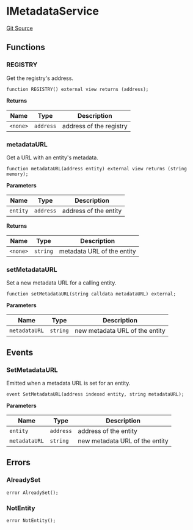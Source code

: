 # IMetadataService
[Git Source](https://github.com/symbioticfi/core/blob/5ab692fe7f696ff6aee61a77fae37dc444e1c86e/src/interfaces/service/IMetadataService.sol)


## Functions
### REGISTRY

Get the registry's address.


```solidity
function REGISTRY() external view returns (address);
```
**Returns**

|Name|Type|Description|
|----|----|-----------|
|`<none>`|`address`|address of the registry|


### metadataURL

Get a URL with an entity's metadata.


```solidity
function metadataURL(address entity) external view returns (string memory);
```
**Parameters**

|Name|Type|Description|
|----|----|-----------|
|`entity`|`address`|address of the entity|

**Returns**

|Name|Type|Description|
|----|----|-----------|
|`<none>`|`string`|metadata URL of the entity|


### setMetadataURL

Set a new metadata URL for a calling entity.


```solidity
function setMetadataURL(string calldata metadataURL) external;
```
**Parameters**

|Name|Type|Description|
|----|----|-----------|
|`metadataURL`|`string`|new metadata URL of the entity|


## Events
### SetMetadataURL
Emitted when a metadata URL is set for an entity.


```solidity
event SetMetadataURL(address indexed entity, string metadataURL);
```

**Parameters**

|Name|Type|Description|
|----|----|-----------|
|`entity`|`address`|address of the entity|
|`metadataURL`|`string`|new metadata URL of the entity|

## Errors
### AlreadySet

```solidity
error AlreadySet();
```

### NotEntity

```solidity
error NotEntity();
```

